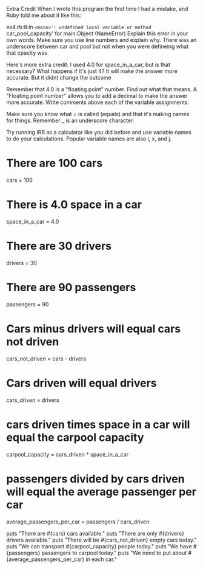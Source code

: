 Extra Credit
When I wrote this program the first time I had a mistake, and Ruby told me about it like this:

ex4.rb:8:in `<main>': undefined local variable or method `car_pool_capacity' for main:Object (NameError)
Explain this error in your own words. Make sure you use line numbers and explain why.
There was an underscore between car and pool but not when you were defineing what that cpacity was

Here's more extra credit:
I used 4.0 for space_in_a_car, but is that necessary? What happens if it's just 4?
It will make the answer more accurate. But it didnt change the outcome

Remember that 4.0 is a "floating point" number. Find out what that means.
A "Floating point number" allows you to add a decimal to make the answer more accurate.
Write comments above each of the variable assignments.

Make sure you know what = is called (equals) and that it's making names for things.
Remember _ is an underscore character.

Try running IRB as a calculator like you did before and use variable names to do your calculations. 
Popular variable names are also i, x, and j.

# There are 100 cars
cars = 100
# There is 4.0 space in a car
space_in_a_car = 4.0
# There are 30 drivers
drivers = 30
# There are 90 passengers
passengers = 90
# Cars minus drivers will equal cars not driven
cars_not_driven = cars - drivers
# Cars driven will equal drivers
cars_driven = drivers
# cars driven times space in a car will equal the carpool capacity
carpool_capacity = cars_driven * space_in_a_car
# passengers divided by cars driven will equal the average passenger per car
average_passengers_per_car = passengers / cars_driven

puts "There are #{cars} cars available."
puts "There are only #{drivers} drivers available."
puts "There will be #{cars_not_driven} empty cars today."
puts "We can transport #{carpool_capacity} people today."
puts "We have #{passengers} passengers to carpool today."
puts "We need to put about #{average_passengers_per_car} in each car."

